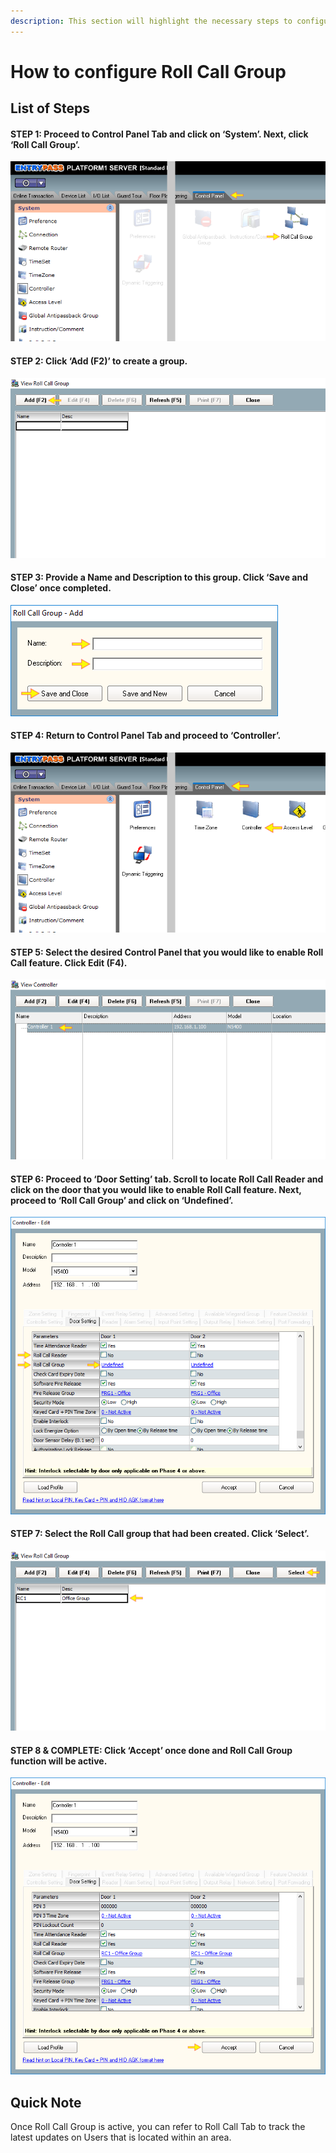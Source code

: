 ```yaml
---
description: This section will highlight the necessary steps to configure Roll Call Group
---
```


# How to configure Roll Call Group

## List of Steps

#### STEP 1: Proceed to Control Panel Tab and click on ‘System’. Next, click ‘Roll Call Group’.

![](../.gitbook/assets/untitled1%20%2815%29.png)



#### STEP 2: Click ‘Add \(F2\)’ to create a group.

![](../.gitbook/assets/untitled2%20%285%29.png)



#### STEP 3: Provide a Name and Description to this group. Click ‘Save and Close’ once completed.

![](../.gitbook/assets/untitled3%20%285%29.png)



#### STEP 4: Return to Control Panel Tab and proceed to ‘Controller’.

![](../.gitbook/assets/untitled4%20%2812%29.png)



#### STEP 5: Select the desired Control Panel that you would like to enable Roll Call feature. Click Edit \(F4\).

![](../.gitbook/assets/untitled5%20%2810%29.png)



#### STEP 6: Proceed to ‘Door Setting’ tab. Scroll to locate Roll Call Reader and click on the door that you would like to enable Roll Call feature. Next, proceed to ‘Roll Call Group’ and click on ‘Undefined’.

![](../.gitbook/assets/untitled6%20%284%29.png)



#### STEP 7: Select the Roll Call group that had been created. Click ‘Select’.

![](../.gitbook/assets/untitled7.png)



#### STEP 8 & COMPLETE: Click ‘Accept’ once done and Roll Call Group function will be active.

![](../.gitbook/assets/untitled8.png)

## Quick Note

Once Roll Call Group is active, you can refer to Roll Call Tab to track the latest updates on Users that is located within an area.

